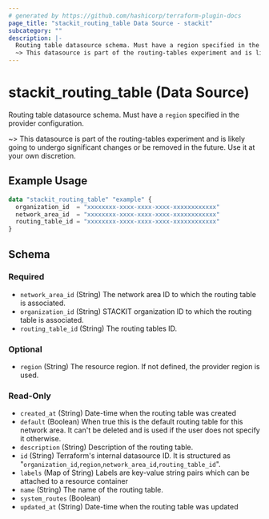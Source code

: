 ```yaml
---
# generated by https://github.com/hashicorp/terraform-plugin-docs
page_title: "stackit_routing_table Data Source - stackit"
subcategory: ""
description: |-
  Routing table datasource schema. Must have a region specified in the provider configuration.
  ~> This datasource is part of the routing-tables experiment and is likely going to undergo significant changes or be removed in the future. Use it at your own discretion.
---
```


# stackit_routing_table (Data Source)

Routing table datasource schema. Must have a `region` specified in the provider configuration.

~> This datasource is part of the routing-tables experiment and is likely going to undergo significant changes or be removed in the future. Use it at your own discretion.

## Example Usage

```terraform
data "stackit_routing_table" "example" {
  organization_id  = "xxxxxxxx-xxxx-xxxx-xxxx-xxxxxxxxxxxx"
  network_area_id  = "xxxxxxxx-xxxx-xxxx-xxxx-xxxxxxxxxxxx"
  routing_table_id = "xxxxxxxx-xxxx-xxxx-xxxx-xxxxxxxxxxxx"
}
```

<!-- schema generated by tfplugindocs -->
## Schema

### Required

- `network_area_id` (String) The network area ID to which the routing table is associated.
- `organization_id` (String) STACKIT organization ID to which the routing table is associated.
- `routing_table_id` (String) The routing tables ID.

### Optional

- `region` (String) The resource region. If not defined, the provider region is used.

### Read-Only

- `created_at` (String) Date-time when the routing table was created
- `default` (Boolean) When true this is the default routing table for this network area. It can't be deleted and is used if the user does not specify it otherwise.
- `description` (String) Description of the routing table.
- `id` (String) Terraform's internal datasource ID. It is structured as "`organization_id`,`region`,`network_area_id`,`routing_table_id`".
- `labels` (Map of String) Labels are key-value string pairs which can be attached to a resource container
- `name` (String) The name of the routing table.
- `system_routes` (Boolean)
- `updated_at` (String) Date-time when the routing table was updated
